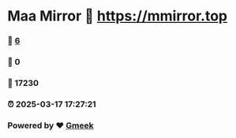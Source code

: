 # Maa Mirror :link: https://mmirror.top 
### :page_facing_up: [6](https://mmirror.top/tag.html) 
### :speech_balloon: 0 
### :hibiscus: 17230 
### :alarm_clock: 2025-03-17 17:27:21 
### Powered by :heart: [Gmeek](https://github.com/Meekdai/Gmeek)
